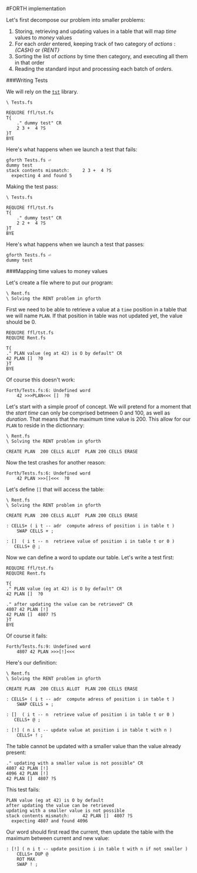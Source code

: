 #FORTH implementation

Let's first decompose our problem into smaller problems:

1. Storing, retrieving and updating values in a table that will map *time* values to *money* values
2. For each *order* entered, keeping track of two category of *actions* : *{CASH}* or *{RENT}*
3. Sorting the list of *actions* by time then category, and executing all them in that order
4. Reading the standard input and processing each batch of *orders*.

###Writing Tests

We will rely on the [`tst`](http://irdvo.nl/FFL/docs/tst.html) library.

    \ Tests.fs

    REQUIRE ffl/tst.fs
    T{
        ." dummy test" CR
        2 3 +  4 ?S
    }T
    BYE

Here's what happens when we launch a test that fails:

    gforth Tests.fs ⏎
    dummy test
    stack contents mismatch:     2 3 +  4 ?S
      expecting 4 and found 5

Making the test pass:

    \ Tests.fs

    REQUIRE ffl/tst.fs
    T{
        ." dummy test" CR
        2 2 +  4 ?S
    }T
    BYE

Here's what happens when we launch a test that passes:

    gforth Tests.fs ⏎
    dummy test

###Mapping time values to money values

Let's create a file where to put our program:

    \ Rent.fs
    \ Solving the RENT problem in gforth

First we need to be able to retrieve a value at a `time` position in a table that we will name `PLAN`. If that position in table was not updated yet, the value should be 0.

    REQUIRE ffl/tst.fs
    REQUIRE Rent.fs

    T{
    ." PLAN value (eg at 42) is O by default" CR
    42 PLAN []  ?0
    }T
    BYE

Of course this doesn't work:

    Forth/Tests.fs:6: Undefined word
        42 >>>PLAN<<< []  ?0

Let's start with a simple proof of concept. We will pretend for a moment that the *start time* can only be comprised betmeen 0 and 100, as well as *duration*. That means that the maximum time value is 200. This allow for our `PLAN` to reside in the dictionnary:

    \ Rent.fs
    \ Solving the RENT problem in gforth

    CREATE PLAN  200 CELLS ALLOT  PLAN 200 CELLS ERASE   

Now the test crashes for another reason:

    Forth/Tests.fs:6: Undefined word
        42 PLAN >>>[]<<<  ?0

Let's define `[]` that will access the table:

    \ Rent.fs
    \ Solving the RENT problem in gforth

    CREATE PLAN  200 CELLS ALLOT  PLAN 200 CELLS ERASE   

    : CELLS+ ( i t -- adr  compute adress of position i in table t )
        SWAP CELLS + ;

    : []  ( i t -- n  retrieve value of position i in table t or 0 )
       CELLS+ @ ;

Now we can define a word to update our table. Let's write a test first:

    REQUIRE ffl/tst.fs
    REQUIRE Rent.fs

    T{
    ." PLAN value (eg at 42) is O by default" CR
    42 PLAN []  ?0

    ." after updating the value can be retrieved" CR
    4807 42 PLAN [!]
    42 PLAN []  4807 ?S
    }T
    BYE

Of course it fails:

    Forth/Tests.fs:9: Undefined word
        4807 42 PLAN >>>[!]<<<

Here's our definition:

    \ Rent.fs
    \ Solving the RENT problem in gforth

    CREATE PLAN  200 CELLS ALLOT  PLAN 200 CELLS ERASE   

    : CELLS+ ( i t -- adr  compute adress of position i in table t )
        SWAP CELLS + ;

    : []  ( i t -- n  retrieve value of position i in table t or 0 )
       CELLS+ @ ;

    : [!] ( n i t -- update value at position i in table t with n )
        CELLS+ ! ;

The table cannot be updated with a smaller value than the value already present:

    ." updating with a smaller value is not possible" CR
    4807 42 PLAN [!]
    4096 42 PLAN [!]
    42 PLAN []  4807 ?S

This test fails:

    PLAN value (eg at 42) is O by default
    after updating the value can be retrieved
    updating with a smaller value is not possible
    stack contents mismatch:     42 PLAN []  4807 ?S
      expecting 4807 and found 4096

Our word should first read the current, then update the table with the maximum between current and new value: 

    : [!] ( n i t -- update position i in table t with n if not smaller )
        CELLS+ DUP @
        ROT MAX
        SWAP ! ;             

